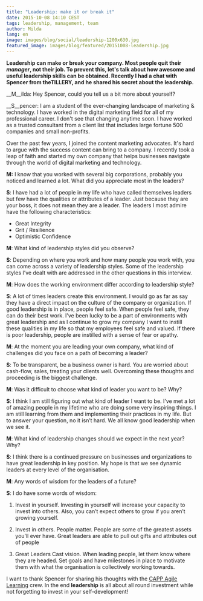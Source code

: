 ```yaml
---
title: "Leadership: make it or break it"
date: 2015-10-08 14:10 CEST
tags: leadership, management, team
author: Milda
lang: en
image: images/blog/social/leadership-1200x630.jpg
featured_image: images/blog/featured/20151008-leadership.jpg
---
```


__Leadership can make or break your company. Most people quit their _manager_, not their job. To prevent this, let's talk about how awesome and useful leadership skills can be obtained. Recently I had a chat with __Spencer__ from theTILLERY, and he shared his secret about the leadership.__

__M__ilda: Hey Spencer, could you tell us a bit more about yourself?

__S__pencer: I am a student of the ever-changing landscape of marketing & technology. I have worked in the digital marketing field for all of my professional career. I don't see that changing anytime soon. I have worked as a trusted consultant from a client list that includes large fortune 500 companies and small non-profits.

Over the past few years, I joined the content marketing advocates.  It's hard to argue with the success content can bring to a company.  I recently took a leap of faith and started my own company that helps businesses navigate through the world of digital marketing and technology.

__M:__ I know that you worked with several big corporations, probably you noticed and learned a lot. What did you appreciate most in the leaders?

__S__: I have had a lot of people in my life who have called themselves leaders but few have the qualities or attributes of a leader.  Just because they are your boss, it does not mean they are a leader. The leaders I most admire have the following characteristics:

* Great Integrity
* Grit / Resilience
* Optimistic Confidence

__M__: What kind of leadership styles did you observe?

__S__: Depending on where you work and how many people you work with, you can come across a variety of leadership styles.  Some of the leadership styles I’ve dealt with are addressed in the other questions in this interview.

__M__: How does the working environment differ according to leadership style?

__S__: A lot of times leaders create this environment. I would go as far as say they have a direct impact on the culture of the company or organization. If good leadership is in place, people feel safe.  When people feel safe, they can do their best work.  I’ve been lucky to be a part of environments with great leadership and as I continue to grow my company I want to instill these qualities in my life so that my employees feel safe and valued.
If there is poor leadership, people are instilled with a sense of fear or apathy.

__M__: At the moment you are leading your own company, what kind of challenges did you face on a path of becoming a leader?

__S__: To be transparent, be a business owner is hard.  You are worried about cash-flow, sales, treating your clients well. Overcoming these thoughts and proceeding is the biggest challenge.

__M__: Was it difficult to choose what kind of leader you want to be? Why?

__S__:
I think I am still figuring out what kind of leader I want to be.  I’ve met a lot of amazing people in my lifetime who are doing some very inspiring things.  I am still learning from them and implementing their practices in my life. But to answer your question, no it isn’t hard.  We all know good leadership when we see it.

__M__: What kind of leadership changes should we expect in the next year? Why?

__S__: I think there is a continued pressure on businesses and organizations to have great leadership in key position.  My hope is that we see dynamic leaders at every level of the organisation.

__M__: Any words of wisdom for the leaders of a future?

__S__: I do have some words of wisdom:

1. Invest in yourself.  Investing in yourself will increase your capacity to invest into others.  Also, you can’t expect others to grow if you aren’t growing yourself.

2. Invest in others. People matter.  People are some of the greatest assets you’ll ever have.  Great leaders are able to pull out gifts and attributes out of people

3.  Great Leaders Cast vision.  When leading people, let them know where they are headed. Set goals and have milestones in place to motivate them with what the organisation is collectively working towards.

I want to thank Spencer for sharing his thoughts with the [CAPP Agile Learning](/capp-agile-learning/) crew. In the end __leadership__ is all about all round investment while not forgetting to invest in your self-development!
